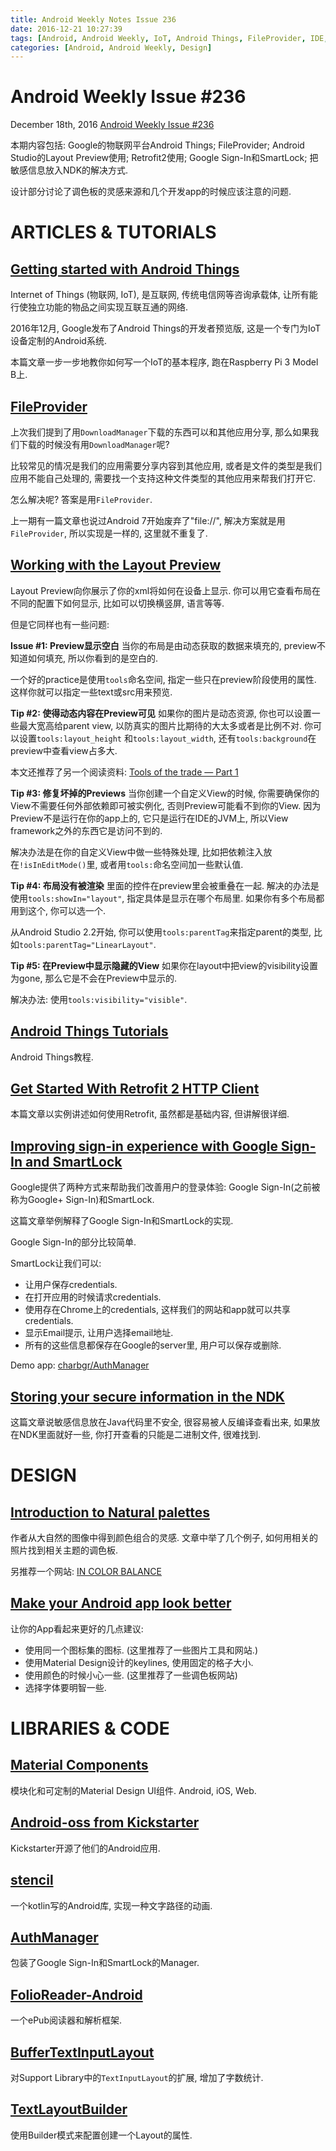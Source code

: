 ```yaml
---
title: Android Weekly Notes Issue 236
date: 2016-12-21 10:27:39
tags: [Android, Android Weekly, IoT, Android Things, FileProvider, IDE, Android Studio, Retrofit2, Sign In, SmartLock, Security, NDK, Design, Color]
categories: [Android, Android Weekly, Design]
---
```



# Android Weekly Issue #236
December 18th, 2016
[Android Weekly Issue #236](http://androidweekly.net/issues/issue-236)

本期内容包括: Google的物联网平台Android Things; FileProvider; Android Studio的Layout Preview使用; Retrofit2使用; Google Sign-In和SmartLock; 把敏感信息放入NDK的解决方式.

设计部分讨论了调色板的灵感来源和几个开发app的时候应该注意的问题.


<!-- more -->

# ARTICLES & TUTORIALS
## [Getting started with Android Things](https://medium.com/@alexsimo/getting-started-with-android-things-b73be3295b42#.c1arra4ps)
Internet of Things (物联网, IoT), 是互联网, 传统电信网等咨询承载体, 让所有能行使独立功能的物品之间实现互联互通的网络.

2016年12月, Google发布了Android Things的开发者预览版, 这是一个专门为IoT设备定制的Android系统.

本篇文章一步一步地教你如何写一个IoT的基本程序, 跑在Raspberry Pi 3 Model B上.

## [FileProvider](https://blog.stylingandroid.com/fileprovider/)
上次我们提到了用`DownloadManager`下载的东西可以和其他应用分享, 那么如果我们下载的时候没有用`DownloadManager`呢? 

比较常见的情况是我们的应用需要分享内容到其他应用, 或者是文件的类型是我们应用不能自己处理的, 需要找一个支持这种文件类型的其他应用来帮我们打开它.

怎么解决呢? 答案是用`FileProvider`.

上一期有一篇文章也说过Android 7开始废弃了"file://", 解决方案就是用`FileProvider`, 所以实现是一样的, 这里就不重复了.

## [Working with the Layout Preview](https://www.novoda.com/blog/layout-preview-101/)
Layout Preview向你展示了你的xml将如何在设备上显示. 你可以用它查看布局在不同的配置下如何显示, 比如可以切换横竖屏, 语言等等.

但是它同样也有一些问题:

**Issue #1: Preview显示空白**
当你的布局是由动态获取的数据来填充的, preview不知道如何填充, 所以你看到的是空白的. 

一个好的practice是使用`tools`命名空间, 指定一些只在preview阶段使用的属性. 这样你就可以指定一些text或src用来预览.

**Tip #2: 使得动态内容在Preview可见**
如果你的图片是动态资源, 你也可以设置一些最大宽高给parent view, 以防真实的图片比期待的大太多或者是比例不对. 你可以设置`tools:layout_height` 和`tools:layout_width`, 还有`tools:background`在preview中查看view占多大.

本文还推荐了另一个阅读资料: [Tools of the trade — Part 1](https://tips.seebrock3r.me/tools-of-the-trade-part-1-f3c1c73de898#.e038jlqyy)

**Tip #3: 修复坏掉的Previews**
当你创建一个自定义View的时候, 你需要确保你的View不需要任何外部依赖即可被实例化, 否则Preview可能看不到你的View. 因为Preview不是运行在你的app上的, 它只是运行在IDE的JVM上, 所以View framework之外的东西它是访问不到的.

解决办法是在你的自定义View中做一些特殊处理, 比如把依赖注入放在`!isInEditMode()`里, 或者用`tools:`命名空间加一些默认值.

**Tip #4: <merge> 布局没有被渲染**
<merge>里面的控件在preview里会被重叠在一起.
解决的办法是使用`tools:showIn="layout"`, 指定<merge>具体是显示在哪个布局里. 如果你有多个布局都用到这个<merge>, 你可以选一个.

从Android Studio 2.2开始, 你可以使用`tools:parentTag`来指定parent的类型, 比如`tools:parentTag="LinearLayout"`.

**Tip #5: 在Preview中显示隐藏的View**
如果你在layout中把view的visibility设置为gone, 那么它是不会在Preview中显示的. 

解决办法: 使用`tools:visibility="visible"`.

## [Android Things Tutorials](https://blog.mindorks.com/android-things-tutorials-getting-started-8464c11009ff#.dhacx13kq)
Android Things教程.

## [Get Started With Retrofit 2 HTTP Client](https://code.tutsplus.com/tutorials/getting-started-with-retrofit-2--cms-27792)
本篇文章以实例讲述如何使用Retrofit, 虽然都是基础内容, 但讲解很详细.

## [Improving sign-in experience with Google Sign-In and SmartLock](https://medium.com/@p.tournaris/android-improving-sign-in-experience-with-google-sign-in-and-smartlock-f0bfd789602a#.dqh1aptm4)
Google提供了两种方式来帮助我们改善用户的登录体验:
Google Sign-In(之前被称为Google+ Sign-In)和SmartLock.

这篇文章举例解释了Google Sign-In和SmartLock的实现.

Google Sign-In的部分比较简单.

SmartLock让我们可以:
- 让用户保存credentials.
- 在打开应用的时候请求credentials.
- 使用存在Chrome上的credentials, 这样我们的网站和app就可以共享credentials.
- 显示Email提示, 让用户选择email地址.
- 所有的这些信息都保存在Google的server里, 用户可以保存或删除.

Demo app: [charbgr/AuthManager](https://github.com/charbgr/AuthManager)

## [Storing your secure information in the NDK](https://www.androidsecurity.info/2016/12/15/storing-your-secure-information-in-the-ndk/)
这篇文章说敏感信息放在Java代码里不安全, 很容易被人反编译查看出来, 如果放在NDK里面就好一些, 你打开查看的只能是二进制文件, 很难找到.

# DESIGN
## [Introduction to Natural palettes](https://stories.uplabs.com/introduction-to-natural-palettes-9503bfeee3d5#.z9y0xf7zc)
作者从大自然的图像中得到颜色组合的灵感.
文章中举了几个例子, 如何用相关的照片找到相关主题的调色板.

另推荐一个网站: [IN COLOR
 BALANCE](http://color.romanuke.com/)

## [Make your Android app look better](https://hackernoon.com/make-your-android-app-look-less-shitty-5dd63c4938f1#.4q5ro3ty8)
让你的App看起来更好的几点建议:
- 使用同一个图标集的图标.
(这里推荐了一些图片工具和网站.)
- 使用Material Design设计的keylines, 使用固定的格子大小.
- 使用颜色的时候小心一些. (这里推荐了一些调色板网站)
- 选择字体要明智一些.


# LIBRARIES & CODE
## [Material Components](https://github.com/material-components)
模块化和可定制的Material Design UI组件. Android, iOS, Web.

## [Android-oss from Kickstarter](https://github.com/kickstarter/android-oss)
Kickstarter开源了他们的Android应用.

## [stencil](https://github.com/thoughtbot/stencil)
一个kotlin写的Android库, 实现一种文字路径的动画.

## [AuthManager](https://github.com/charbgr/AuthManager)
包装了Google Sign-In和SmartLock的Manager.

## [FolioReader-Android](https://github.com/FolioReader/FolioReader-Android)
一个ePub阅读器和解析框架.

## [BufferTextInputLayout](https://github.com/bufferapp/BufferTextInputLayout)
对Support Library中的`TextInputLayout`的扩展, 增加了字数统计.

## [TextLayoutBuilder](https://facebookincubator.github.io/TextLayoutBuilder/)
使用Builder模式来配置创建一个Layout的属性.

